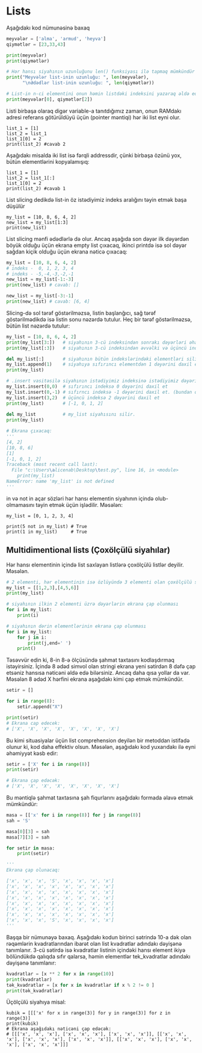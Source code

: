 # Lists

Aşağıdakı kod nümunəsinə baxaq

```python
meyvələr = ['alma', 'armud', 'heyva']
qiymətlər = [23,33,43]

print(meyvələr)
print(qiymətlər)

# Hər hansı siyahının uzunluğunu len() funksiyası ilə tapmaq mümkündür
print("Meyvələr list-inin uzunluğu: ", len(meyvələr),
      "\nƏdədlər list-inin uzunluğu: ", len(qiymətlər))

# List-in n-ci elementini onun həmin listdəki indeksini yazaraq əldə edə bilərik.
print(meyvələr[0], qiymətlər[2])
```

Listi birbaşa olaraq digər variable-a tanıtdığımız zaman, onun RAMdakı adresi referans götürüldüyü üçün (pointer məntiqi) hər iki list eyni olur.

```
list_1 = [1]
list_2 = list_1
list_1[0] = 2
print(list_2) #cavab 2
```

Aşağıdakı misalda iki list isə fərqli addressdir, çünki birbaşa özünü yox, bütün elementlərini kopyalamışıq:

```
list_1 = [1]
list_2 = list_1[:]
list_1[0] = 2
print(list_2) #cavab 1
```

List slicing dedikdə list-in öz istədiyimiz indeks aralığını təyin etmək başa düşülür

```
my_list = [10, 8, 6, 4, 2]
new_list = my_list[1:3]
print(new_list)
```

List slicing mənfi ədədlərlə də olur. Ancaq aşağıda son dəyər ilk dəyərdən böyük olduğu üçün ekrana empty list çıxacaq, ikinci printdə isə sol dəyər sağdan kiçik olduğu üçün ekrana nəticə çıxacaq:

```python
my_list = [10, 8, 6, 4, 2]
# indeks -  0, 1, 2, 3, 4
# indeks - -5,-4,-3,-2,-1
new_list = my_list[-1:-3]
print(new_list) # cavab: []

new_list = my_list[-3:-1]
print(new_list) # cavab: [6, 4]
```

Slicing-də sol tərəf göstərilməzsə, listin başlanğıcı, sağ tərəf göstərilmədikdə isə listin sonu nəzərdə tutulur. Heç bir tərəf göstərilməzsə, bütün list nəzərdə tutulur:

```python
my_list = [10, 8, 6, 4, 2]
print(my_list[3:])   # siyahının 3-cü indeksindən sonrakı dəyərləri əhatə edir
print(my_list[:3])   # siyahının 3-cü indeksindən əvvəlki və üçüncü indeksindəki dəyərləri əhatə edir.

del my_list[:]       # siyahının bütün indekslərindəki elementləri silir.
my_list.append(1)    # siyahıya sıfırıncı elementdən 1 dəyərini daxil edir.
print(my_list)

# .insert vasitəsilə siyahının istədiyimiz indeksinə istədiyimiz dəyəri daxil edə bilərik.
my_list.insert(0,0)  # sıfırıncı indeksə 0 dəyərini daxil et
my_list.insert(0,-1) # sıfırncı indeksə -1 dəyərini daxil et. (bundan qabaqki dəyərlər sağa sürüşür)
my_list.insert(3,2)  # üçüncü indeksə 2 dəyərini daxil et
print(my_list)       # [-1, 0, 1, 2]
 
del my_list          # my_list siyahısını silir.
print(my_list)

# Ekrana çıxacaq:
'''
[4, 2]
[10, 8, 6]
[1]
[-1, 0, 1, 2]
Traceback (most recent call last):
  File "c:\Users\alicenab\Desktop\test.py", line 16, in <module>
    print(my_list)
NameError: name 'my_list' is not defined
'''
```

in və not in açar sözləri hər hansı elementin siyahının içində olub-olmamasını təyin etmək üçün işlədilir. Məsələn:

```
my_list = [0, 1, 2, 3, 4]

print(5 not in my_list) # True
print(1 in my_list)     # True
```

## Multidimentional lists (Çoxölçülü siyahılar)

Hər hansı elementinin içində list saxlayan listlərə çoxölçülü listlər deyilir. Məsələn.

```python
# 2 elementi, hər elementinin isə özlüyündə 3 elementi olan çoxölçülü siyahı
my_list = [[1,2,3],[4,5,6]]
print(my_list)

# siyahının ilkin 2 elementi üzrə dəyərlərin ekrana çap olunması
for i in my_list:
    print(i)

# siyahının dərin elementlərinin ekrana çap olunması
for i in my_list:
    for j in i:
        print(j,end=' ')
    print()
```

Təsəvvür edin ki, 8-in 8-ə ölçüsündə şahmat taxtasını kodlaşdırmaq istəyirsiniz. İçində 8 ədəd simvol olan stringi ekrana yeni sətirdən 8 dəfə çap etsəniz hansısa nəticəni əldə edə bilərsiniz. Ancaq daha qısa yollar da var. Məsələn 8 ədəd X hərfini ekrana aşağıdakı kimi çap etmək mümkündür.&#x20;

```python
setir = []

for i in range(8):
    setir.append("X")

print(setir)
# Ekrana cap edecek:
# ['X', 'X', 'X', 'X', 'X', 'X', 'X', 'X']
```

Bu kimi situasiyalar üçün list comprehension deyilən bir metoddan istifadə olunur ki, kod daha effektiv olsun. Məsələn, aşağıdakı kod yuxarıdakı ilə eyni əhəmiyyət kəsb edir:

```python
setir = ['X' for i in range(8)]
print(setir)

# Ekrana çap edəcək:
# ['X', 'X', 'X', 'X', 'X', 'X', 'X', 'X']
```

Bu məntiqlə şahmat taxtasına şah fiqurlarını aşağıdakı formada əlavə etmək mümkündür:

```python
masa = [['x' for i in range(8)] for j in range(8)]
sah = 'S'

masa[0][3] = sah
masa[7][3] = sah

for setir in masa:
    print(setir)

'''
Ekrana çap olunacaq:

['x', 'x', 'x', 'S', 'x', 'x', 'x', 'x']
['x', 'x', 'x', 'x', 'x', 'x', 'x', 'x']
['x', 'x', 'x', 'x', 'x', 'x', 'x', 'x']
['x', 'x', 'x', 'x', 'x', 'x', 'x', 'x']
['x', 'x', 'x', 'x', 'x', 'x', 'x', 'x']
['x', 'x', 'x', 'x', 'x', 'x', 'x', 'x']
['x', 'x', 'x', 'x', 'x', 'x', 'x', 'x']
['x', 'x', 'x', 'S', 'x', 'x', 'x', 'x']
'''
```

Başqa bir nümunəyə baxaq. Aşağıdakı kodun birinci sətrində 10-a dək olan rəqəmlərin kvadratlarından ibarət olan list kvadratlar adındakı dəyişənə tanımlanır. 3-cü sətirdə isə kvadratlar listinin içindəki hansı element ikiyə bölündükdə qalıqda sıfır qalarsa, həmin elementlər tek\_kvadratlar adındakı dəyişənə tanımlanır:

```python
kvadratlar = [x ** 2 for x in range(10)]
print(kvadratlar)
tək_kvadratlar = [x for x in kvadratlar if x % 2 != 0 ]
print(tək_kvadratlar)
```

Üçölçülü siyahıya misal:

```
kubik = [[['x' for x in range(3)] for y in range(3)] for z in range(3)]
print(kubik)
# Ekrana aşağıdakı nəticəni çap edəcək:
# [[['x', 'x', 'x'], ['x', 'x', 'x'], ['x', 'x', 'x']], [['x', 'x', 'x'], ['x', 'x', 'x'], ['x', 'x', 'x']], [['x', 'x', 'x'], ['x', 'x', 'x'], ['x', 'x', 'x']]]
```



